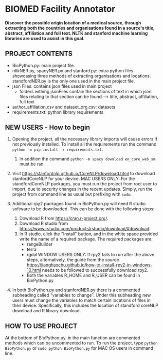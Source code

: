 # BIOMED Facility Annotator
#### Discover the possible origin location of a medical source, through extracting both the countries and organisations found in a source's title, abstract, affiliation and full text. NLTK and stanford machine learning libraries are used to assist in this goal.

## PROJECT CONTENTS
- BioPython.py: main project file.
- nltkNER.py, spacyNER.py and stanford.py: extra python files showcasing three methods of extracting organisations and locations. standfordNER.py is the only one used in the main project file.
- json Files: contains json files used in main project
    - folders withing jsonFiles contain the sections of text in which json files relating to that section can be found --> title, abstract, affiliation, full text
- author_affiliation.csv and dataset_org.csv: datasets
- requirements.txt: python library requirements.

## NEW USERS - How to begin
1. Opening the project, all the necessary library imports will cause errors if not previously installed. To install all the requirements run the command `python -m pip install -r requirements.txt`.
    1. In addition the command  `python -m spacy download en_core_web_sm` must be ran.

2. Visit https://stanfordnlp.github.io/CoreNLP/download.html to download stanfordCoreNLP for your device. 
    MAC USERS ONLY: For the standfordCoreNLP packages, you must run the project from root user to import, due to security changes in the recent updates. Simply, run the project from command line as usual but prefixing with `sudo`.

3. Additional rpy2 packages found in BioPython.py will need R studio software to be downloaded. This can be done with the following steps:
    1. Download R from https://cran.r-project.org/.
    2. Download R studio from https://www.rstudio.com/products/rstudio/download/#download.
    3. In R studio, click the "Install" button, and in the white space provided write the name of a required package.
        The required packages are:
        - rangeBuilder
        - terra
        - rgdal
    WINDOW USERS ONLY: If rpy2 fails to run after the above steps, alternatively, the guide from the source https://jianghaochu.github.io/how-to-install-rpy2-in-windows-10.html needs to be followed to successfully download rpy2.
        - Both the variables R_HOME and R_USER can be found in BioPython.py

4. In both BioPython.py and stanfordNER.py there is a commented subheading called "variables to change". Under this subheading new users must change the variables to match certain locations of files in their device. Specifically, this includes the location of standford coreNLP download and R library download. 

## HOW TO USE PROJECT
At the bottom of BioPython.py, in the main function are commented methods which can be uncommented to run. To run the project, type `python BioPython.py` or `sudo python BioPython.py` for MAC OS users in command line. 